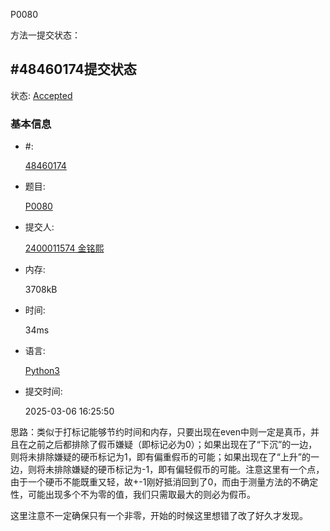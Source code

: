 P0080

方法一提交状态：

## #48460174提交状态

状态: [Accepted](http://dsbpython.openjudge.cn/dspythonbook/solution/48460174/)

### 基本信息

- #:

  [48460174](http://dsbpython.openjudge.cn/dspythonbook/solution/48460174/)

- 题目:

  [P0080](http://dsbpython.openjudge.cn/dspythonbook/P0080/)

- 提交人:

  [2400011574 金铭熙](http://openjudge.cn/user/1415782/in/group-491/)

- 内存:

  3708kB

- 时间:

  34ms

- 语言:

  [Python3](http://dsbpython.openjudge.cn/dspythonbook/solution/48460174/)

- 提交时间:

  2025-03-06 16:25:50

思路：类似于打标记能够节约时间和内存，只要出现在even中则一定是真币，并且在之前之后都排除了假币嫌疑（即标记必为0）；如果出现在了“下沉”的一边，则将未排除嫌疑的硬币标记为1，即有偏重假币的可能；如果出现在了“上升”的一边，则将未排除嫌疑的硬币标记为-1，即有偏轻假币的可能。注意这里有一个点，由于一个硬币不能既重又轻，故+-1刚好抵消回到了0，而由于测量方法的不确定性，可能出现多个不为零的值，我们只需取最大的则必为假币。



这里注意不一定确保只有一个非零，开始的时候这里想错了改了好久才发现。



